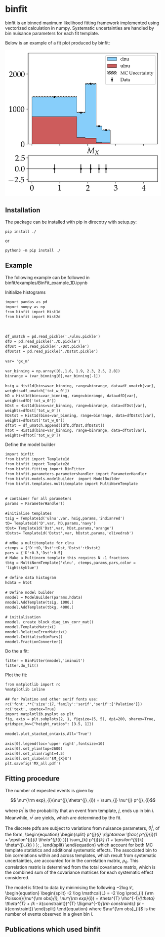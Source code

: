 # binfit

binfit is an binned maximum likelihood fitting framework implemented using vectorized calculation in numpy. Systematic uncertainties are handled by bin nuisance parameters for each fit template.

Below is an example of a fit plot produced by binfit:
<p float="left">
  <img src="images/MX.png" width="600" />
</p>

## Installation 

The package can be installed with pip in direcotry with setup.py:
```
pip install ./

```
or
```
python3 -m pip install ./

```

## Example
The following example can be followed in binfit/examples/BinFit\_example\_1D.ipynb 

Initialize histograms
```
import pandas as pd
import numpy as np
from binfit import Hist1d
from binfit import Hist2d



df_umatch = pd.read_pickle('./ulnu.pickle')
dfD = pd.read_pickle('./D.pickle')
dfDst = pd.read_pickle('./Dst.pickle')
dfDstst = pd.read_pickle('./Dstst.pickle')

var= 'gx_m'

var_binning = np.array([0.,1.6, 1.9, 2.3, 2.5, 2.8])
binrange = (var_binning[0],var_binning[-1])

hsig = Hist1d(bins=var_binning, range=binrange, data=df_umatch[var], weights=df_umatch['tot_w_0'])
hD = Hist1d(bins=var_binning, range=binrange, data=dfD[var], weights=dfD['tot_w_0'])
hDst = Hist1d(bins=var_binning, range=binrange, data=dfDst[var], weights=dfDst['tot_w_0'])
hDstst = Hist1d(bins=var_binning, range=binrange, data=dfDstst[var], weights=dfDstst['tot_w_0'])
dftot = df_umatch.append([dfD,dfDst,dfDstst])
htot = Hist1d(bins=var_binning, range=binrange, data=dftot[var], weights=dftot['tot_w_0'])
```

Define the model builder
```
import binfit
from binfit import Template1d
from binfit import Template2d
from binfit.fitting import BinFitter
from binfit.parameters.parametershandler import ParameterHandler
from binfit.models.modelbuilder  import ModelBuilder
from binfit.templates.multitemplate import MultiNormTemplate


# container for all parameters
params = ParameterHandler()

#initialise templates
tsig = Template1d('ulnu',var, hsig,params,'indianred')
tD= Template1d('D',var, hD,params,'navy')
tDst= Template1d('Dst',var, hDst,params,'orange')
tDstst= Template1d('Dstst',var, hDstst,params,'olivedrab')

# mMke a multitemplate for clnu
ctemps = {'D':tD,'Dst':tDst,'Dstst':tDstst}
pars = {'D':0.3,'Dst':0.5}
# Make a Multinorm template this requires N -1 fractions
tbkg = MultiNormTemplate('clnu', ctemps,params,pars,color = 'lightskyblue')

# define data histogram
hdata = htot

# Define model builder
nmodel = ModelBuilder(params,hdata)
nmodel.AddTemplate(tsig, 1000.)
nmodel.AddTemplate(tbkg, 4000.)

# initialisation
nmodel._create_block_diag_inv_corr_mat()
nmodel.TemplateMatrix()
nmodel.RelativeErrorMatrix()
nmodel.InitialiseBinPars()
nmodel.FractionConverter()

```

Do the a fit:
```
fitter = BinFitter(nmodel,'iminuit')
fitter.do_fit()
```



Plot the fit:
```
from matplotlib import rc
%matplotlib inline

## for Palatino and other serif fonts use:
rc('font',**{'size':17,'family':'serif','serif':['Palatino']})
rc('text', usetex=True)
import matplotlib.pyplot as plt
fig, axis = plt.subplots(2, 1, figsize=(5, 5), dpi=200, sharex=True, gridspec_kw={"height_ratios": [3.5, 1]})

nmodel.plot_stacked_on(axis,All='True')

axis[0].legend(loc='upper right',fontsize=10)
axis[0].set_ylim(top=2600)
axis[0].set_xlim(right=4.5)
axis[0].set_xlabel(r'$M_{X}$')
plt.savefig('MX_all.pdf')
```

## Fitting procedure

The number of expected events is given by 
```math
         \nu^{\rm exp}_{i}(\nu^{j},\theta^{j}_{i}) = \sum_{j} \nu^{j}  p^{j}_{i}
```
where $p^{j}_{i}$ is the probability that an event from template, $j$, ends up in bin $i$. Meanwhile, $\nu^{j}$ are yields, which are determined by the fit.

The discrete pdfs are subject to variations from nuisance parameters, $\theta^{j}_{i}$, of the form,
\begin{equation}
\begin{split}
        p^{j}_{i} \rightarrow  \frac{ p^{j}_{i}(1 + \epsilon^{j}_{i} \theta^{j}_{i} )}{  \sum_{k}  p^{j}_{k} (1 + \epsilon^{j}_{k} \theta^{j}_{k} ) }\; ,
\end{split} 
\end{equation}
which account for both MC template statistics and additional systematic effects. The associated bin to bin correlations within and across templates, which result from systematic uncertainties, are accounted for in the correlation matrix, $\rho_{\theta}$. This correlation matrix is determined from the total covariance matrix, which is the combined sum of the covariance matrices for each systematic effect  considered. 


The model is fitted to data by minimising the following $-2 \log \mathcal{L}$,
\begin{equation}
\begin{split}
	-2 \log \mathcal{L}  =  -2 \log \prod_{i} {\rm Poisson}(\nu^{\rm obs}_{i}, \nu^{\rm exp}_{i})  + \theta^{T} \rho^{-1}_{\theta} \theta^{T}  + (k - k_{constraint})^{T} \Sigma^{-1}_{\rm constraints} (k - k_{constraint})
\end{split} 
\end{equation}
where $\nu^{\rm obs}_{i}$ is the number of events observed in a given bin $i$. 

## Publications which used binfit
